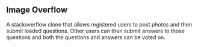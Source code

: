 ## Image Overflow

A stackoverflow clone that allows registered users to post photos and then submit loaded questions. Other users can then submit answers to those questions and both the questions and answers can be voted on.
